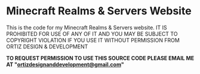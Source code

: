 # Minecraft Realms & Servers Website

This is the code for my Minecraft Realms & Servers website. IT IS PROHIBITED FOR USE OF ANY OF IT AND YOU MAY BE SUBJECT TO COPYRIGHT VIOLATION IF YOU USE IT WITHOUT PERMISSION FROM ORTIZ DESIGN & DEVELOPMENT

**TO REQUEST PERMISSION TO USE THIS SOURCE CODE PLEASE EMAIL ME AT "ortizdesignanddevelopment@gmail.com"**
